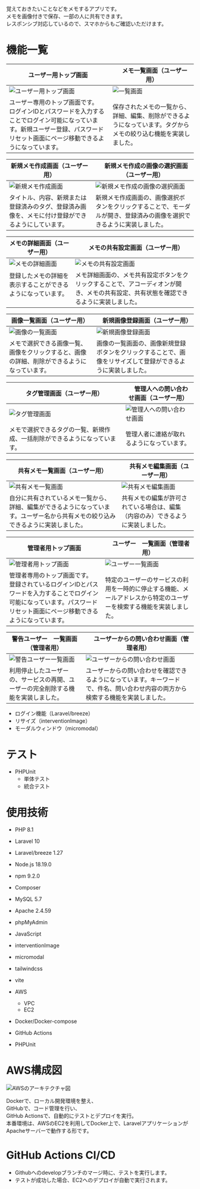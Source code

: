 覚えておきたいことなどをメモするアプリです。<br />
メモを画像付きで保存、一部の人に共有できます。 <br />
レスポンシブ対応しているので、スマホからもご確認いただけます。

# 機能一覧

| ユーザー用トップ画面                                                                                     | 　メモ一覧画面（ユーザー用）                                           |
|------------------------------------------------------------------------------------------------|----------------------------------------------------------|
| ![ユーザー用トップ画面](readme_images/user_top.png)                                                   | ![一覧画面](readme_images/memo/memo_index.png)            |
| ユーザー専用のトップ画面です。<br />ログインIDとパスワードを入力することでログイン可能になっています。新規ユーザー登録、パスワードリセット画面にページ移動できるようになっています。 | 保存されたメモの一覧から、詳細、編集、削除ができるようになっています。タグからメモの絞り込む機能を実装しました。 |

| 新規メモ作成画面（ユーザー用）                                    | 　新規メモ作成の画像の選択画面（ユーザー用）                                      |
|----------------------------------------------------|-------------------------------------------------------------|
| ![新規メモ作成画面](readme_images/memo/memo_create.png) | ![新規メモ作成の画像の選択画面](readme_images/memo/memo_image.png)     |
| タイトル、内容、新規または登録済みのタグ、登録済み画像を、メモに付け登録ができるようにしています。  | 新規メモ作成画面の、画像選択ボタンをクリックすることで、モーダルが開き、登録済みの画像を選択できるように実装しました。 |

| メモの詳細画面（ユーザー用）                                  | 　メモの共有設定画面（ユーザー用）                                                   |
|-------------------------------------------------|---------------------------------------------------------------------|
| ![メモの詳細画面](readme_images/memo/memo_show.png) | ![メモの共有設定画面](readme_images/memo/memo_setting.png)                |
| 登録したメモの詳細を表示することができるようになっています。            　　    | メモ詳細画面の、メモ共有設定ボタンをクリックすることで、アコーディオンが開き、メモの共有設定、共有状態を確認できるように実装しました。 |

| 画像一覧画面（ユーザー用）                                      | 　新規画像登録画面（ユーザー用）                                       |
|----------------------------------------------------|--------------------------------------------------------|
| ![画像の一覧画面](readme_images/image/image_index.png) | ![新規画像登録画面](readme_images/image/image_create.png)   |
| メモで選択できる画像一覧、画像をクリックすると、画像の詳細、削除ができるようになっています。     | 画像の一覧画面の、画像新規登録ボタンをクリックすることで、画像をリサイズして登録ができるように実装しました。 |

| タグ管理画面（ユーザー用）                                 | 　管理人への問い合わせ画面（ユーザー用）                                    |
|-----------------------------------------------|---------------------------------------------------------|
| ![タグ管理画面](readme_images/tag/tag_index.png) | ![管理人への問い合わせ画面](readme_images/memo/memo_contact.png) |
| メモで選択できるタグの一覧、新規作成、一括削除ができるようになっています。         | 管理人者に連絡が取れるようになっています。                                   |

| 共有メモ一覧画面（ユーザー用）                                                   | 　共有メモ編集画面（ユーザー用）                                       |
|-------------------------------------------------------------------|--------------------------------------------------------|
| ![共有メモ一覧画面](readme_images/setting/setting_index.png)           | ![共有メモ編集画面](readme_images/setting/setting_edit.png) |
| 自分に共有されているメモ一覧から、詳細、編集ができるようになっています。ユーザー名から共有メモの絞り込みできるように実装しました。 | 共有メモの編集が許可されている場合は、編集（内容のみ）できるように実装しました。               |

| 管理者用トップ画面                                                                                   | 　ユーザー　一覧画面（管理者用）                                               |
|---------------------------------------------------------------------------------------------|----------------------------------------------------------------|
| ![管理者用トップ画面](readme_images/admin_top.png)                                                | ![ユーザー一覧画面](readme_images/users/users_index.png)            |
| 管理者専用のトップ画面です。<br />登録されているログインIDとパスワードを入力することでログイン可能になっています。パスワードリセット画面にページ移動できるようになっています。 | 特定のユーザーのサービスの利用を一時的に停止する機能、メールアドレスから特定のユーザーを検索する機能を実装しました。 　　　 |

| 警告ユーザー　一覧画面（管理者用）                                             | 　ユーザーからの問い合わせ画面（管理者用）                                            |
|---------------------------------------------------------------|------------------------------------------------------------------|
| ![警告ユーザー一覧画面](readme_images/users/warning_users_index.png) | ![ユーザーからの問い合わせ画面](readme_images/users/users_contact.png)      |
| 利用停止したユーザーの、サービスの再開、ユーザーの完全削除する機能を実装しました。                     | ユーザーからの問い合わせを確認できるようになっています。キーワードで、件名、問い合わせ内容の両方から検索する機能を実装しました。 |

- ログイン機能（Laravel/breeze）
- リサイズ（interventionImage）
- モーダルウィンドウ（micromodal）

# テスト

- PHPUnit
    - 単体テスト
    - 統合テスト

# 使用技術

- PHP 8.1
- Laravel 10
- Laravel/breeze 1.27
- Node.js 18.19.0
- npm 9.2.0
- Composer

- MySQL 5.7
- Apache 2.4.59
- phpMyAdmin

- JavaScript
- interventionImage
- micromodal
- tailwindcss
- vite

- AWS
    - VPC
    - EC2

- Docker/Docker-compose
- GitHub Actions
- PHPUnit

# AWS構成図

![AWSのアーキテクチャ図](readme_images/aws_architecture.png)

Dockerで、ローカル開発環境を整え、<br />
GitHubで、コード管理を行い、<br />
GitHub Actionsで、自動的にテストとデプロイを実行。<br />
本番環境は、AWSのEC2を利用してDocker上で、LaravelアプリケーションがApacheサーバーで動作する形です。

# GitHub Actions CI/CD

- Githubへのdevelopブランチのマージ時に、テストを実行します。
- テストが成功した場合、EC2へのデプロイが自動で実行されます。
